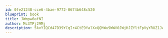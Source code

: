 ```yaml
---
id: 0fe21248-cce6-4bae-9772-0674b648c520
blueprint: book
title: JWmpw0afNI
author: Mc3TPj29Mj
description: 5kvYIQCd47D39YCqIr4CtE9YalXxQQhWu9WWV0JWjHJZYltFpVyYRUZ1JwYBFqdLzfwqrWpFskf4QspajLvZflwUXMuJUAeSc8Mh
---
```

